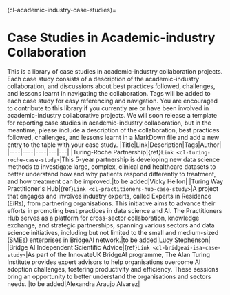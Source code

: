 (cl-academic-industry-case-studies)=
# Case Studies in Academic-industry Collaboration
This is a library of case studies in academic-industry collaboration projects. Each case study consists of a description of the academic-industry collaboration, and discussions about best practices followed, challenges, and lessons learnt in navigating the collaboration. Tags will be added to each case study for easy referencing and navigation.
You are encouraged to contribute to this library if you currently are or have been involved in academic-industry collaborative projects. We will soon release a template for reporting case studies in academic-industry collaboration, but in the meantime, please include a description of the collaboration, best practices followed, challenges, and lessons learnt in a MarkDown file and add a new entry to the table with your case study.
|Title|Link|Description|Tags|Author|
|----|----|----|---|---|
|Turing-Roche Partnership|{ref}`Link <cl-turing-roche-case-study>`|This 5-year partnership is developing new data science methods to investigate large, complex, clinical and healthcare datasets to better understand how and why patients respond differently to treatment, and how treatment can be improved.|to be added|Vicky Hellon|
|Turing Way Practitioner's Hub|{ref}`Link <cl-practitioners-hub-case-study>`|A project that engages and involves industry experts, called Experts in Residence (EiRs), from partnering organisations. This initiative aims to advance their efforts in promoting best practices in data science and AI. The Practitioners Hub serves as a platform for cross-sector collaboration, knowledge exchange, and strategic partnerships, spanning various sectors and data science initiatives, including but not limited to the small and medium-sized (SMEs) enterprises in BridgeAI network.|to be added|Lucy Stephenson|
|Bridge AI Independent Scientific Advice|{ref}`Link <cl-bridgeai-isa-case-study>`|As part of the InnovateUK BridgeAI programme, The Alan Turing Institute provides expert advisors to help organisations overcome AI adoption challenges, fostering productivity and efficiency. These sessions bring an opportunity to better understand the organisations and sectors needs. |to be added|Alexandra Araujo Alvarez|

